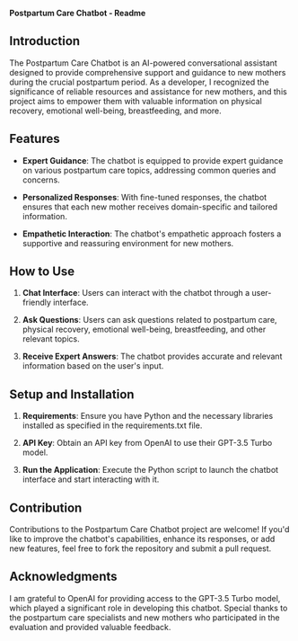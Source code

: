 **Postpartum Care Chatbot - Readme**

## Introduction

The Postpartum Care Chatbot is an AI-powered conversational assistant designed to provide comprehensive support and guidance to new mothers during the crucial postpartum period. As a developer, I recognized the significance of reliable resources and assistance for new mothers, and this project aims to empower them with valuable information on physical recovery, emotional well-being, breastfeeding, and more.

## Features

- **Expert Guidance**: The chatbot is equipped to provide expert guidance on various postpartum care topics, addressing common queries and concerns.

- **Personalized Responses**: With fine-tuned responses, the chatbot ensures that each new mother receives domain-specific and tailored information.

- **Empathetic Interaction**: The chatbot's empathetic approach fosters a supportive and reassuring environment for new mothers.

## How to Use

1. **Chat Interface**: Users can interact with the chatbot through a user-friendly interface.

2. **Ask Questions**: Users can ask questions related to postpartum care, physical recovery, emotional well-being, breastfeeding, and other relevant topics.

3. **Receive Expert Answers**: The chatbot provides accurate and relevant information based on the user's input.

## Setup and Installation

1. **Requirements**: Ensure you have Python and the necessary libraries installed as specified in the requirements.txt file.

2. **API Key**: Obtain an API key from OpenAI to use their GPT-3.5 Turbo model.

3. **Run the Application**: Execute the Python script to launch the chatbot interface and start interacting with it.

## Contribution

Contributions to the Postpartum Care Chatbot project are welcome! If you'd like to improve the chatbot's capabilities, enhance its responses, or add new features, feel free to fork the repository and submit a pull request.

## Acknowledgments

I am grateful to OpenAI for providing access to the GPT-3.5 Turbo model, which played a significant role in developing this chatbot. Special thanks to the postpartum care specialists and new mothers who participated in the evaluation and provided valuable feedback.

